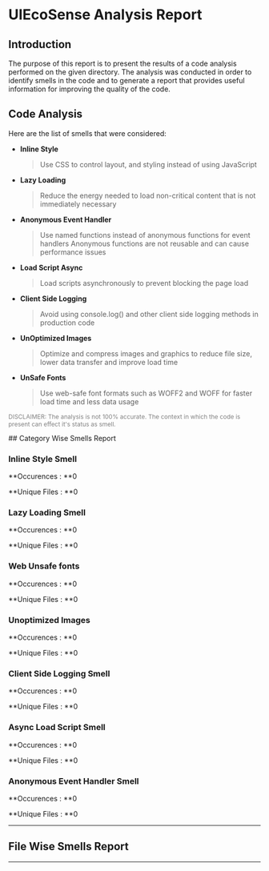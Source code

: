 # UIEcoSense Analysis Report

## Introduction
The purpose of this report is to present the results of a code analysis performed on the given directory. The analysis was conducted in order to identify smells in the code and to generate a report that provides useful information for improving the quality of the code.


## Code Analysis
Here are the list of smells that were considered:

- **Inline Style**
  > Use CSS to control layout, and styling instead of using JavaScript

- **Lazy Loading**
  > Reduce the energy needed to load non-critical content that is not immediately necessary

- **Anonymous Event Handler**
  > Use named functions instead of anonymous functions for event handlers
  > Anonymous functions are not reusable and can cause performance issues

- **Load Script Async**
  > Load scripts asynchronously to prevent blocking the page load

- **Client Side Logging**
  > Avoid using console.log() and other client side logging methods in production code

- **UnOptimized Images**
  > Optimize and compress images and graphics to reduce file size, lower data transfer and improve load time


- **UnSafe Fonts**
  > Use web-safe font formats such as WOFF2 and WOFF for faster load time and less data usage

<p style="color: grey; font-size: 12px;">DISCLAIMER: The analysis is not 100% accurate. The context in which the code is present can effect it's status as smell.</p>## Category Wise Smells Report

### Inline Style Smell
**Occurences   : **0

**Unique Files : **0

### Lazy Loading Smell
**Occurences   : **0

**Unique Files : **0

### Web Unsafe fonts
**Occurences   : **0

**Unique Files : **0

### Unoptimized Images
**Occurences   : **0

**Unique Files : **0

### Client Side Logging Smell
**Occurences   : **0

**Unique Files : **0

### Async Load Script Smell
**Occurences   : **0

**Unique Files : **0

### Anonymous Event Handler Smell
**Occurences   : **0

**Unique Files : **0

---
## File Wise Smells Report

---

